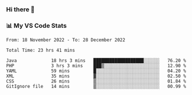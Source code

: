 ### Hi there 👋

### 📊 My VS Code Stats

<!--START_SECTION:waka-->

```text
From: 18 November 2022 - To: 28 December 2022

Total Time: 23 hrs 41 mins

Java             18 hrs 3 mins   ███████████████████░░░░░░   76.20 %
PHP              3 hrs 3 mins    ███▒░░░░░░░░░░░░░░░░░░░░░   12.90 %
YAML             59 mins         █░░░░░░░░░░░░░░░░░░░░░░░░   04.20 %
XML              35 mins         ▓░░░░░░░░░░░░░░░░░░░░░░░░   02.50 %
CSS              26 mins         ▒░░░░░░░░░░░░░░░░░░░░░░░░   01.84 %
GitIgnore file   14 mins         ▒░░░░░░░░░░░░░░░░░░░░░░░░   00.99 %
```

<!--END_SECTION:waka-->

<!--
**szoppracz07/szoppracz07** is a ✨ _special_ ✨ repository because its `README.md` (this file) appears on your GitHub profile.

Here are some ideas to get you started:

- 🔭 I’m currently working on ...
- 🌱 I’m currently learning ...
- 👯 I’m looking to collaborate on ...
- 🤔 I’m looking for help with ...
- 💬 Ask me about ...
- 📫 How to reach me: ...
- 😄 Pronouns: ...
- ⚡ Fun fact: ...
-->
